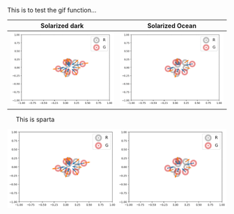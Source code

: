 This is to test the gif function...

Solarized dark             |  Solarized Ocean
-- | --
<img src="../Figures/0_mmd_d_att.gif" alt="mmd_d_att">  |  <img src="../Figures/0_mmd_d_rep.gif" alt="mmd_d_rep">


&nbsp;&nbsp;&nbsp;&nbsp;&nbsp;This is sparta&nbsp;&nbsp;&nbsp;&nbsp;&nbsp;

<img src="../Figures/0_mmd_d_att.gif" alt="mmd_d_att" height="50%" width="50%"><img src="../Figures/0_mmd_d_rep.gif" alt="mmd_d_rep" height="50%" width="50%">

